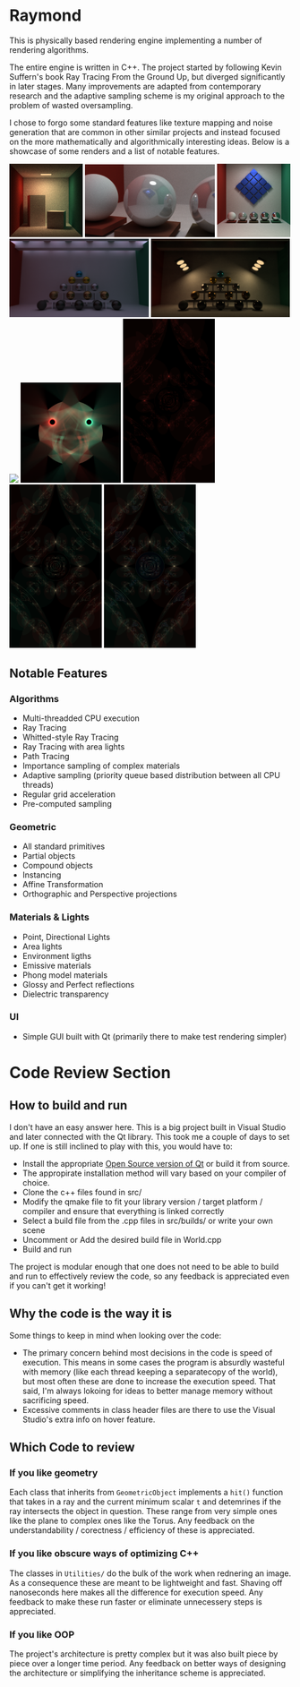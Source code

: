 # Raymond
This is physically based rendering engine implementing a number of rendering algorithms. 

The entire engine is written in C++. The project started by following Kevin Suffern's book Ray Tracing From the Ground Up, but diverged significantly in later stages. Many improvements are adapted from contemporary research and the adaptive sampling scheme is my original approach to the problem of wasted oversampling.

I chose to forgo some standard features like texture mapping and noise generation that are common in other similar projects and instead focused on the more mathematically and algorithmically interesting ideas. Below is a showcase of some renders and a list of notable features.

<img src="https://github.com/lukapandza/Raymond/blob/main/Renders/Gallery/matte_only_16384_6.png" width="26%"></img>
<img src="https://github.com/lukapandza/Raymond/blob/main/Renders/Gallery/fun%202.png" width="46%"></img>
<img src="https://github.com/lukapandza/Raymond/blob/main/Renders/Gallery/fun.png" width="26%"></img>
<img src="https://github.com/lukapandza/Raymond/blob/main/Renders/Gallery/10000_8_3_36_57.png" width="49.33%"></img>
<img src="https://github.com/lukapandza/Raymond/blob/main/Renders/Gallery/10000_8_4_12_51.png" width="49.33%"></img>
<img src="https://github.com/lukapandza/Raymond/blob/main/Renders/Gallery/16384_1080p.png" width="63%"></img>
<img src="https://github.com/lukapandza/Raymond/blob/main/Renders/Gallery/owl_16384.png" width="35.5%"></img>
<img src="https://github.com/lukapandza/Raymond/blob/main/Renders/Gallery/stacked_r.png" width="32.67%"></img>
<img src="https://github.com/lukapandza/Raymond/blob/main/Renders/Gallery/stacked_rg.png" width="32.67%"></img>
<img src="https://github.com/lukapandza/Raymond/blob/main/Renders/Gallery/stacked_rgb.png" width="32.67%"></img>

## Notable Features

### Algorithms

* Multi-threadded CPU execution
* Ray Tracing
* Whitted-style Ray Tracing
* Ray Tracing with area lights 
* Path Tracing
* Importance sampling of complex materials
* Adaptive sampling (priority queue based distribution between all CPU threads)
* Regular grid acceleration
* Pre-computed sampling

### Geometric

* All standard primitives
* Partial objects
* Compound objects
* Instancing
* Affine Transformation
* Orthographic and Perspective projections

### Materials & Lights

* Point, Directional Lights
* Area lights
* Environment ligths
* Emissive materials
* Phong model materials
* Glossy and Perfect reflections
* Dielectric transparency

### UI

* Simple GUI built with Qt (primarily there to make test rendering simpler)


# Code Review Section

## How to build and run

I don't have an easy answer here. This is a big project built in Visual Studio and later connected with the Qt library. This took me a couple of days to set up. 
If one is still inclined to play with this, you would have to:

* Install the appropriate [Open Source version of Qt](https://www.qt.io/download-open-source?hsCtaTracking=9f6a2170-a938-42df-a8e2-a9f0b1d6cdce%7C6cb0de4f-9bb5-4778-ab02-bfb62735f3e5) or build it from source.
* The appropirate installation method will vary based on your compiler of choice.
* Clone the c++ files found in src/
* Modify the qmake file to fit your library version / target platform / compiler and ensure that everything is linked correctly
* Select a build file from the .cpp files in src/builds/ or write your own scene
* Uncomment or Add the desired build file in World.cpp
* Build and run

The project is modular enough that one does not need to be able to build and run to effectively review the code, so any feedback is appreciated even if you can't get it working!

## Why the code is the way it is

Some things to keep in mind when looking over the code:

* The primary concern behind most decisions in the code is speed of execution. This means in some cases the program is absurdly wasteful with memory (like each thread keeping a separatecopy of the world), but most often these are done to increase the execution speed. That said, I'm always lokoing for ideas to better manage memory without sacrificing speed.
* Excessive comments in class header files are there to use the Visual Studio's extra info on hover feature.

## Which Code to review

### If you like geometry

Each class that inherits from `GeometricObject` implements a `hit()` function that takes in a ray and the current minimum scalar `t` and detemrines if the ray intersects the object in question. These range from very simple ones like the plane to complex ones like the Torus. Any feedback on the understandability / corectness / efficiency of these is appreciated. 

### If you like obscure ways of optimizing C++

The classes in `Utilities/` do the bulk of the work when rednering an image. As a consequence these are meant to be lightweight and fast. Shaving off nanoseconds here makes all the difference for execution speed. Any feedback to make these run faster or eliminate unnecessery steps is appreciated.

### If you like OOP

The project's architecture is pretty complex but it was also built piece by piece over a longer time period. Any feedback on better ways of designing the architecture or simplifying the inheritance scheme is appreciated. 


